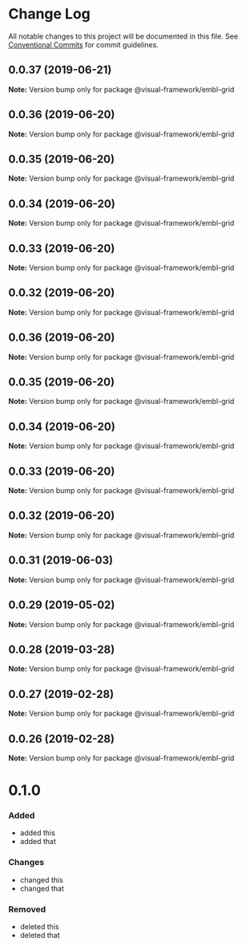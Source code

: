 # Change Log

All notable changes to this project will be documented in this file.
See [Conventional Commits](https://conventionalcommits.org) for commit guidelines.

## 0.0.37 (2019-06-21)

**Note:** Version bump only for package @visual-framework/embl-grid





## 0.0.36 (2019-06-20)

**Note:** Version bump only for package @visual-framework/embl-grid





## 0.0.35 (2019-06-20)

**Note:** Version bump only for package @visual-framework/embl-grid





## 0.0.34 (2019-06-20)

**Note:** Version bump only for package @visual-framework/embl-grid





## 0.0.33 (2019-06-20)

**Note:** Version bump only for package @visual-framework/embl-grid





## 0.0.32 (2019-06-20)

**Note:** Version bump only for package @visual-framework/embl-grid





## 0.0.36 (2019-06-20)

**Note:** Version bump only for package @visual-framework/embl-grid





## 0.0.35 (2019-06-20)

**Note:** Version bump only for package @visual-framework/embl-grid





## 0.0.34 (2019-06-20)

**Note:** Version bump only for package @visual-framework/embl-grid





## 0.0.33 (2019-06-20)

**Note:** Version bump only for package @visual-framework/embl-grid





## 0.0.32 (2019-06-20)

**Note:** Version bump only for package @visual-framework/embl-grid





## 0.0.31 (2019-06-03)

**Note:** Version bump only for package @visual-framework/embl-grid





## 0.0.29 (2019-05-02)

**Note:** Version bump only for package @visual-framework/embl-grid





## 0.0.28 (2019-03-28)

**Note:** Version bump only for package @visual-framework/embl-grid





## 0.0.27 (2019-02-28)

**Note:** Version bump only for package @visual-framework/embl-grid





## 0.0.26 (2019-02-28)

**Note:** Version bump only for package @visual-framework/embl-grid





# 0.1.0

### Added
- added this
- added that

### Changes

- changed this
- changed that

### Removed

- deleted this
- deleted that
